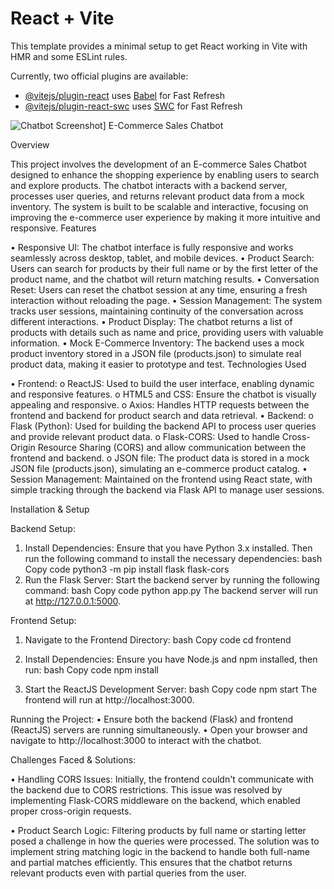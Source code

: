 # React + Vite

This template provides a minimal setup to get React working in Vite with HMR and some ESLint rules.

Currently, two official plugins are available:

- [@vitejs/plugin-react](https://github.com/vitejs/vite-plugin-react/blob/main/packages/plugin-react/README.md) uses [Babel](https://babeljs.io/) for Fast Refresh
- [@vitejs/plugin-react-swc](https://github.com/vitejs/vite-plugin-react-swc) uses [SWC](https://swc.rs/) for Fast Refresh

![Chatbot Screenshot]([https://user-images.githubusercontent.com/74038190/225813708-98b745f2-7d22-48cf-9150-083f1b00d6c9.gif](https://drive.google.com/file/d/1-t3Sm7rkHqw-rDeZGy4tmQTn0DNXae0C/view?usp=sharing))]
E-Commerce Sales Chatbot




Overview

This project involves the development of an E-commerce Sales Chatbot designed to enhance the shopping experience by enabling users to search and explore products. The chatbot interacts with a backend server, processes user queries, and returns relevant product data from a mock inventory. The system is built to be scalable and interactive, focusing on improving the e-commerce user experience by making it more intuitive and responsive.
Features

• Responsive UI: The chatbot interface is fully responsive and works seamlessly across desktop, tablet, and mobile devices.
• Product Search: Users can search for products by their full name or by the first letter of the product name, and the chatbot will return matching results.
• Conversation Reset: Users can reset the chatbot session at any time, ensuring a fresh interaction without reloading the page.
• Session Management: The system tracks user sessions, maintaining continuity of the conversation across different interactions.
• Product Display: The chatbot returns a list of products with details such as name and price, providing users with valuable information.
• Mock E-Commerce Inventory: The backend uses a mock product inventory stored in a JSON file (products.json) to simulate real product data, making it easier to prototype and test.
Technologies Used

• Frontend:
o ReactJS: Used to build the user interface, enabling dynamic and responsive features.
o HTML5 and CSS: Ensure the chatbot is visually appealing and responsive.
o Axios: Handles HTTP requests between the frontend and backend for product search and data retrieval.
• Backend:
o Flask (Python): Used for building the backend API to process user queries and provide relevant product data.
o Flask-CORS: Used to handle Cross-Origin Resource Sharing (CORS) and allow communication between the frontend and backend.
o JSON file: The product data is stored in a mock JSON file (products.json), simulating an e-commerce product catalog.
• Session Management: Maintained on the frontend using React state, with simple tracking through the backend via Flask API to manage user sessions.

Installation & Setup

Backend Setup:

1. Install Dependencies: Ensure that you have Python 3.x installed. Then run the following command to install the necessary dependencies:
   bash
   Copy code
   python3 -m pip install flask flask-cors
2. Run the Flask Server: Start the backend server by running the following command:
   bash
   Copy code
   python app.py
   The backend server will run at http://127.0.0.1:5000.

Frontend Setup:

1. Navigate to the Frontend Directory:
   bash
   Copy code
   cd frontend

2. Install Dependencies: Ensure you have Node.js and npm installed, then run:
   bash
   Copy code
   npm install

3. Start the ReactJS Development Server:
   bash
   Copy code
   npm start
   The frontend will run at http://localhost:3000.

Running the Project:
• Ensure both the backend (Flask) and frontend (ReactJS) servers are running simultaneously.
• Open your browser and navigate to http://localhost:3000 to interact with the chatbot.

Challenges Faced & Solutions:

• Handling CORS Issues: Initially, the frontend couldn't communicate with the backend due to CORS restrictions. This issue was resolved by implementing Flask-CORS middleware on the backend, which enabled proper cross-origin requests.

• Product Search Logic: Filtering products by full name or starting letter posed a challenge in how the queries were processed. The solution was to implement string matching logic in the backend to handle both full-name and partial matches efficiently. This ensures that the chatbot returns relevant products even with partial queries from the user.
